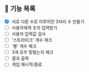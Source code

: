 ## 📝 기능 목록
- [X] 서로 다른 수로 이루어진 3자리 수 만들기
- [ ] 사용자에게 숫자 입력받기
- [ ] 사용자 입력값 검사
- [ ] '스트라이크' 개수 체크
- [ ] '볼' 개수 체크
- [ ] 3개 모두 맞혔는지 체크
- [ ] 결과 출력
- [ ] 게임 재시작/종료